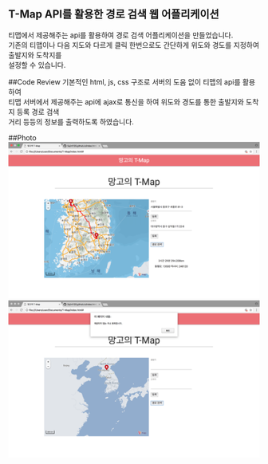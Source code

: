 ## T-Map API를 활용한 경로 검색 웹 어플리케이션
티맵에서 제공해주는 api를 활용하여 경로 검색 어플리케이션을 만들었습니다. <br />
기존의 티맵이나 다음 지도와 다르게 클릭 한번으로도 간단하게 위도와 경도를 지정하여 출발지와 도착지를 <br />
설정할 수 있습니다.

##Code Review
기본적인 html, js, css 구조로 서버의 도움 없이 티맵의 api를 활용하여 <br />
티맵 서버에서 제공해주는 api에 ajax로 통신을 하여 위도와 경도를 통한 출발지와 도착지 등록 경로 검색 <br />
거리 등등의 정보를 출력하도록 하였습니다.

##Photo
![사진1](./img/photo1.png)
![사진2](./img/photo2.png)